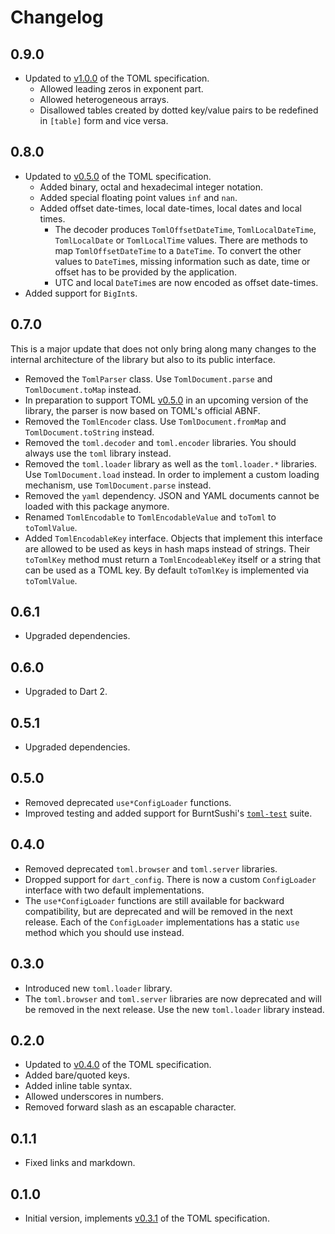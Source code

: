 # Changelog

## 0.9.0

 - Updated to [v1.0.0][toml-spec/v1.0.0] of the TOML specification.
   + Allowed leading zeros in exponent part.
   + Allowed heterogeneous arrays.
   + Disallowed tables created by dotted key/value pairs to be redefined in `[table]` form and vice versa.

## 0.8.0

 - Updated to [v0.5.0][toml-spec/v0.5.0] of the TOML specification.
   + Added binary, octal and hexadecimal integer notation.
   + Added special floating point values `inf` and `nan`.
   + Added offset date-times, local date-times, local dates and local times.
     - The decoder produces `TomlOffsetDateTime`, `TomlLocalDateTime`, `TomlLocalDate` or `TomlLocalTime` values.
       There are methods to map `TomlOffsetDateTime` to a `DateTime`.
       To convert the other values to `DateTime`s, missing information such as date, time or offset has to be provided by the application.
     - UTC and local `DateTime`s are now encoded as offset date-times.
 - Added support for `BigInt`s.

## 0.7.0

This is a major update that does not only bring along many changes to the internal architecture of the library but also to its public interface.

- Removed the `TomlParser` class.
  Use `TomlDocument.parse` and `TomlDocument.toMap` instead.
- In preparation to support TOML [v0.5.0][toml-spec/v0.5.0] in an upcoming version of the library, the parser is now based on TOML's official ABNF.
- Removed the `TomlEncoder` class.
  Use `TomlDocument.fromMap` and `TomlDocument.toString` instead.
- Removed the `toml.decoder` and `toml.encoder` libraries.
  You should always use the `toml` library instead.
- Removed the `toml.loader` library as well as the `toml.loader.*` libraries.
  Use `TomlDocument.load` instead.
  In order to implement a custom loading mechanism, use `TomlDocument.parse` instead.
- Removed the `yaml` dependency.
  JSON and YAML documents cannot be loaded with this package anymore.
- Renamed `TomlEncodable` to `TomlEncodableValue` and `toToml` to `toTomlValue`.
- Added `TomlEncodableKey` interface.
  Objects that implement this interface are allowed to be used as keys in hash maps instead of strings.
  Their `toTomlKey` method must return a `TomlEncodeableKey` itself or a string that can be used as a TOML key.
  By default `toTomlKey` is implemented via `toTomlValue`.

## 0.6.1

- Upgraded dependencies.

## 0.6.0

- Upgraded to Dart 2.

## 0.5.1

- Upgraded dependencies.

## 0.5.0

- Removed deprecated `use*ConfigLoader` functions.
- Improved testing and added support for BurntSushi's [`toml-test`][toml-test] suite.

## 0.4.0

- Removed deprecated `toml.browser` and `toml.server` libraries.
- Dropped support for `dart_config`. There is now a custom `ConfigLoader` interface with two default implementations.
- The `use*ConfigLoader` functions are still available for backward compatibility, but are deprecated and will be removed in the next release.
  Each of the `ConfigLoader` implementations has a static `use` method which you should use instead.

## 0.3.0

- Introduced new `toml.loader` library.
- The `toml.browser` and `toml.server` libraries are now deprecated and will be removed in the next release. Use the new `toml.loader` library instead.

## 0.2.0

- Updated to [v0.4.0][toml-spec/v0.4.0] of the TOML specification.
- Added bare/quoted keys.
- Added inline table syntax.
- Allowed underscores in numbers.
- Removed forward slash as an escapable character.

## 0.1.1

- Fixed links and markdown.

## 0.1.0

- Initial version, implements [v0.3.1][toml-spec/v0.3.1] of the TOML specification.

[toml-spec/v0.3.1]:
  https://toml.io/en/v0.3.1
  "TOML: English v0.3.1"
[toml-spec/v0.4.0]:
  https://toml.io/en/v0.4.0
  "TOML: English v0.4.0"
[toml-spec/v0.5.0]:
  https://toml.io/en/v0.5.0
  "TOML: English v0.5.0"
[toml-spec/v1.0.0]:
  https://toml.io/en/v1.0.0
  "TOML: English v1.0.0"

[toml-test]:
  https://github.com/BurntSushi/toml-test
  "A language agnostic test suite for TOML parsers."
